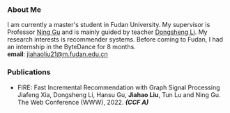 ### About Me
I am currently a master's student in Fudan University. My supervisor is Professor [Ning Gu](https://cscw.fudan.edu.cn/ninggu/list.htm) and is mainly guided by teacher [Dongsheng Li](http://recmind.cn/). My research interests is recommender systems. Before coming to Fudan, I had an internship in the ByteDance for 8 months.  
**email**: jiahaoliu21@m.fudan.edu.cn

### Publications
- FIRE: Fast Incremental Recommendation with Graph Signal Processing  
Jiafeng Xia, Dongsheng Li, Hansu Gu, **Jiahao Liu**, Tun Lu and Ning Gu.  
The Web Conference (WWW), 2022. ***(CCF A)***

